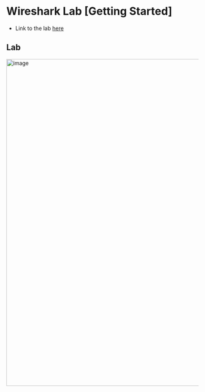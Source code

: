 # Wireshark Lab [Getting Started]
* Link to the lab [here](https://www-net.cs.umass.edu/wireshark-labs/Wireshark_Intro_v8.0.pdf)
## Lab
<img width="854" alt="image" src="https://github.com/user-attachments/assets/7a2f6e75-1a48-4a7b-a9ef-5fe9ef62bb54" />
